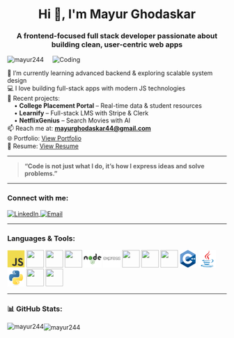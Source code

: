 <h1 align="center">Hi 👋, I'm Mayur Ghodaskar</h1>
<h3 align="center">A frontend-focused full stack developer passionate about building clean, user-centric web apps</h3>

<img align="right" alt="Coding" width="400" src="https://media.giphy.com/media/qgQUggAC3Pfv687qPC/giphy.gif" />

<p align="left"> <img src="https://komarev.com/ghpvc/?username=mayur244&label=Profile%20views&color=0e75b6&style=flat" alt="mayur244" /> </p>

🌱 I’m currently learning advanced backend & exploring scalable system design  
💻 I love building full-stack apps with modern JS technologies  
🚀 Recent projects:  
&nbsp;&nbsp;&nbsp;&nbsp;• **College Placement Portal** – Real-time data & student resources  
&nbsp;&nbsp;&nbsp;&nbsp;• **Learnify** – Full-stack LMS with Stripe & Clerk  
&nbsp;&nbsp;&nbsp;&nbsp;• **NetflixGenius** – Search Movies with AI  
📫 Reach me at: **mayurghodaskar44@gmail.com**  
🌐 Portfolio: [View Portfolio](https://portfolio-mayur-ghodaskars-projects.vercel.app/)  
📄 Resume: [View Resume](https://drive.google.com/file/d/1qs8HyBUYkVWKcGMpkF7YCXCnli_t2-o4/view?usp=drive_link)

---

> **“Code is not just what I do, it’s how I express ideas and solve problems.”**

---

<h3 align="left">Connect with me:</h3>
<p align="left">
  <a href="https://www.linkedin.com/in/mayur-ghodaskar-272917213/" target="blank">
    <img align="center" src="https://raw.githubusercontent.com/rahuldkjain/github-profile-readme-generator/master/src/images/icons/Social/linked-in-alt.svg" alt="LinkedIn" height="30" width="40" />
  </a>
  <a href="mailto:mayurghodaskar44@gmail.com">
    <img align="center" src="https://cdn-icons-png.flaticon.com/512/732/732200.png" alt="Email" height="30" width="30" />
  </a>
</p>

---

<h3 align="left">Languages & Tools:</h3>
<p align="left">
  <a href="https://developer.mozilla.org/en-US/docs/Web/JavaScript"><img src="https://raw.githubusercontent.com/devicons/devicon/master/icons/javascript/javascript-original.svg" width="40" height="40"/></a>
  <a href="https://react.dev"><img src="https://cdn4.iconfinder.com/data/icons/logos-3/600/React.js_logo-512.png" width="40" height="40"/></a>
  <a href="https://redux.js.org"><img src="https://cdn-images-1.medium.com/max/1600/1*Vo5RDpNkOsfDn8sx06mthA.png" width="40" height="40"/></a>
  <a href="https://tailwindcss.com/"><img src="https://www.vectorlogo.zone/logos/tailwindcss/tailwindcss-icon.svg" width="40" height="40"/></a>
  <a href="https://nodejs.org/"><img src="https://raw.githubusercontent.com/devicons/devicon/master/icons/nodejs/nodejs-original-wordmark.svg" width="40" height="40"/></a>
  <a href="https://expressjs.com/"><img src="https://raw.githubusercontent.com/devicons/devicon/master/icons/express/express-original-wordmark.svg" width="40" height="40"/></a>
  <a href="https://www.mongodb.com/"><img src="https://www.vectorlogo.zone/logos/mongodb/mongodb-icon.svg" width="40" height="40"/></a>
  <a href="https://firebase.google.com/"><img src="https://www.vectorlogo.zone/logos/firebase/firebase-icon.svg" width="40" height="40"/></a>
  <a href="https://wordpress.org/"><img src="https://www.vectorlogo.zone/logos/wordpress/wordpress-icon.svg" width="40" height="40"/></a>
  <a href="https://isocpp.org/"><img src="https://raw.githubusercontent.com/devicons/devicon/master/icons/cplusplus/cplusplus-original.svg" width="40" height="40"/></a>
  <a href="https://www.java.com/"><img src="https://raw.githubusercontent.com/devicons/devicon/master/icons/java/java-original.svg" width="40" height="40"/></a>
  <a href="https://www.python.org/"><img src="https://raw.githubusercontent.com/devicons/devicon/master/icons/python/python-original.svg" width="40" height="40"/></a>
  <a href="https://git-scm.com/"><img src="https://www.vectorlogo.zone/logos/git-scm/git-scm-icon.svg" width="40" height="40"/></a>
  <a href="https://vercel.com/"><img src="https://www.vectorlogo.zone/logos/vercel/vercel-icon.svg" width="40" height="40"/></a>
</p>

---

<h3 align="left">📊 GitHub Stats:</h3>
<p><img align="left" src="https://github-readme-stats.vercel.app/api/top-langs?username=mayur244&show_icons=true&locale=en&layout=compact" alt="mayur244" /></p>
<p><img align="center" src="https://github-readme-stats.vercel.app/api?username=mayur244&show_icons=true&theme=default" alt="mayur244" /></p>
